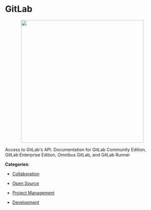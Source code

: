 # GitLab
<p align="center">
    <img width="400" src="https://raw.githubusercontent.com/apis-list/apis-list/apis/gitlab/logo_256x256.png" />
</p>

Access to GitLab's API.  Documentation for GitLab Community Edition, GitLab Enterprise Edition, Omnibus GitLab, and GitLab Runner



**Categories**:

- [Collaboration](https://github.com/apis-list/apis-list#collaboration)

- [Open Source](https://github.com/apis-list/apis-list#open-source)

- [Project Management](https://github.com/apis-list/apis-list#project-management)

- [Development](https://github.com/apis-list/apis-list#development)



